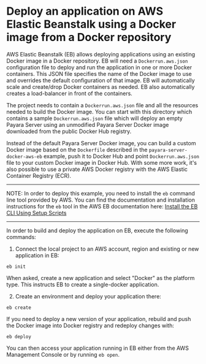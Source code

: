 # Deploy an application on AWS Elastic Beanstalk using a Docker image from a Docker repository

AWS Elastic Beanstalk (EB) allows deploying applications using an existing Docker image in a Docker repository. EB will need a `Dockerrun.aws.json` configuration file to deploy and run the application in one or more Docker containers. This JSON file specifies the name of the Docker image to use and overrides the default configuration of that image. EB will automatically scale and create/drop Docker containers as needed. EB also automatically creates a load-balancer in front of the containers.

The project needs to contain a `Dockerrun.aws.json` file and all the resources needed to build the Docker image. You can start with this directory which contains a sample `Dockerrun.aws.json` file which will deploy an empty Payara Server using an unmodified Payara Server Docker image downloaded from the public Docker Hub registry.

Instead of the default Payara Server Docker image, you can build a custom Docker image based on the `Dockerfile` described in the `payara-server-docker-aws-eb` example, push it to Docker Hub and point `Dockerrun.aws.json` file to your custom Docker image in Docker Hub. With some more work, it's also possible to use a private AWS Docker registry with the AWS Elastic Container Registry (ECR).
___

NOTE: In order to deploy this example, you need to install the `eb` command line tool provided by AWS. You can find the documentation and installation instructions for the `eb` tool in the AWS EB documentation here: [Install the EB CLI Using Setup Scripts](https://docs.aws.amazon.com/elasticbeanstalk/latest/dg/eb-cli3-install.html)

___

In order to build and deploy the application on EB, execute the following commands:

1. Connect the local project to an AWS account, region and existing or new application in EB:

```
eb init
```

When asked, create a new application and select "Docker" as the platform type. This instructs EB to create a single-docker application.

2. Create an environment and deploy your application there:

```
eb create
```

If you need to deploy a new version of your application, rebuild and push the Docker image into Docker registry and redeploy changes with:

```
eb deploy
```

You can then access your application running in EB either from the AWS Management Console or by running `eb open`.
